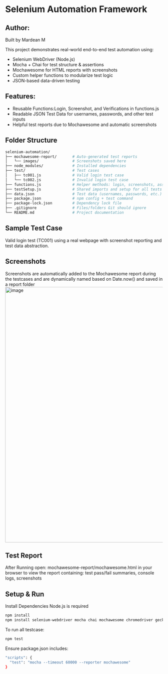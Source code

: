 # Selenium Automation Framework
## Author:
Built by Mardean M

This project demonstrates real-world end-to-end test automation using:

- Selenium WebDriver (Node.js)
- Mocha + Chai for test structure & assertions
- Mochawesome for HTML reports with screenshots
- Custom helper functions to modularize test logic
- JSON-based data-driven testing

## Features:
- Reusable Functions:Login, Screenshot, and Verifications in functions.js
- Readable JSON Test Data for usernames, passwords, and other test inputs
- Helpful test reports due to Mochawesome and automatic screenshots

## Folder Structure
```bash
selenium-automation/
├── mochawesome-report/       # Auto-generated test reports
│   └── images/               # Screenshots saved here
├── node_modules/             # Installed dependencies
├── test/                     # Test cases
│   ├── tc001.js              # Valid login test case
│   └── tc002.js              # Invalid login test case
├── functions.js              # Helper methods: login, screenshots, assertions
├── testSetup.js              # Shared imports and setup for all tests
├── data.json                 # Test data (usernames, passwords, etc.)
├── package.json              # npm config + test command
├── package-lock.json         # Dependency lock file
├── .gitignore                # Files/folders Git should ignore
└── README.md                 # Project documentation
```

## Sample Test Case

Valid login test (TC001) using a real webpage with screenshot reporting and test data abstraction.

## Screenshots 
Screenshots are automatically added to the Mochawesome report during the testcases and are dynamically named based on Date.now() and saved in a report folder
<img width="1295" height="814" alt="image" src="https://github.com/user-attachments/assets/d0f71042-080c-4063-b437-3a65d76c24ec" />

## Test Report
After Running open: mochawesome-report/mochawesome.html
in your browser to view the report containing: test pass/fail summaries, console logs, screenshots

## Setup & Run
Install Dependencies
Node.js is required
```bash
npm install
npm install selenium-webdriver mocha chai mochawesome chromedriver geckodriver
```
To run all testcase:
```bash
npm test
```
Ensure package.json includes:
```bash
"scripts": {
  "test": "mocha --timeout 60000 --reporter mochawesome"
}
```
